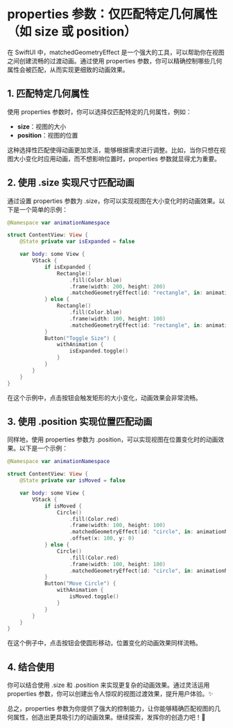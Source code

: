 ﻿# properties 参数：仅匹配特定几何属性（如 size 或 position）

在 SwiftUI 中，matchedGeometryEffect 是一个强大的工具，可以帮助你在视图之间创建流畅的过渡动画。通过使用 properties 参数，你可以精确控制哪些几何属性会被匹配，从而实现更细致的动画效果。

## 1. 匹配特定几何属性

使用 properties 参数时，你可以选择仅匹配特定的几何属性，例如：

- **size**：视图的大小
- **position**：视图的位置

这种选择性匹配使得动画更加灵活，能够根据需求进行调整。比如，当你只想在视图大小变化时应用动画，而不想影响位置时，properties 参数就显得尤为重要。

## 2. 使用 .size 实现尺寸匹配动画

通过设置 properties 参数为 .size，你可以实现视图在大小变化时的动画效果。以下是一个简单的示例：

```swift
@Namespace var animationNamespace

struct ContentView: View {
    @State private var isExpanded = false

    var body: some View {
        VStack {
            if isExpanded {
                Rectangle()
                    .fill(Color.blue)
                    .frame(width: 200, height: 200)
                    .matchedGeometryEffect(id: "rectangle", in: animationNamespace, properties: .size)
            } else {
                Rectangle()
                    .fill(Color.blue)
                    .frame(width: 100, height: 100)
                    .matchedGeometryEffect(id: "rectangle", in: animationNamespace, properties: .size)
            }
            Button("Toggle Size") {
                withAnimation {
                    isExpanded.toggle()
                }
            }
        }
    }
}
```

在这个示例中，点击按钮会触发矩形的大小变化，动画效果会非常流畅。

## 3. 使用 .position 实现位置匹配动画

同样地，使用 properties 参数为 .position，可以实现视图在位置变化时的动画效果。以下是一个示例：

```swift
@Namespace var animationNamespace

struct ContentView: View {
    @State private var isMoved = false

    var body: some View {
        VStack {
            if isMoved {
                Circle()
                    .fill(Color.red)
                    .frame(width: 100, height: 100)
                    .matchedGeometryEffect(id: "circle", in: animationNamespace, properties: .position)
                    .offset(x: 100, y: 0)
            } else {
                Circle()
                    .fill(Color.red)
                    .frame(width: 100, height: 100)
                    .matchedGeometryEffect(id: "circle", in: animationNamespace, properties: .position)
            }
            Button("Move Circle") {
                withAnimation {
                    isMoved.toggle()
                }
            }
        }
    }
}
```

在这个例子中，点击按钮会使圆形移动，位置变化的动画效果同样流畅。

## 4. 结合使用

你可以结合使用 .size 和 .position 来实现更复杂的动画效果。通过灵活运用 properties 参数，你可以创建出令人惊叹的视图过渡效果，提升用户体验。✨

总之，properties 参数为你提供了强大的控制能力，让你能够精确匹配视图的几何属性，创造出更具吸引力的动画效果。继续探索，发挥你的创造力吧！🎉
